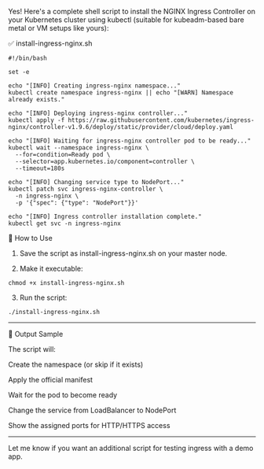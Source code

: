 Yes! Here's a complete shell script to install the NGINX Ingress Controller on your Kubernetes cluster using kubectl (suitable for kubeadm-based bare metal or VM setups like yours):


✅ install-ingress-nginx.sh

```
#!/bin/bash

set -e

echo "[INFO] Creating ingress-nginx namespace..."
kubectl create namespace ingress-nginx || echo "[WARN] Namespace already exists."

echo "[INFO] Deploying ingress-nginx controller..."
kubectl apply -f https://raw.githubusercontent.com/kubernetes/ingress-nginx/controller-v1.9.6/deploy/static/provider/cloud/deploy.yaml

echo "[INFO] Waiting for ingress-nginx controller pod to be ready..."
kubectl wait --namespace ingress-nginx \
  --for=condition=Ready pod \
  --selector=app.kubernetes.io/component=controller \
  --timeout=180s

echo "[INFO] Changing service type to NodePort..."
kubectl patch svc ingress-nginx-controller \
  -n ingress-nginx \
  -p '{"spec": {"type": "NodePort"}}'

echo "[INFO] Ingress controller installation complete."
kubectl get svc -n ingress-nginx
```


🔧 How to Use

1. Save the script as install-ingress-nginx.sh on your master node.


2. Make it executable:

```
chmod +x install-ingress-nginx.sh
```

3. Run the script:

```
./install-ingress-nginx.sh
```
---

📌 Output Sample

The script will:

Create the namespace (or skip if it exists)

Apply the official manifest

Wait for the pod to become ready

Change the service from LoadBalancer to NodePort

Show the assigned ports for HTTP/HTTPS access



---

Let me know if you want an additional script for testing ingress with a demo app.
